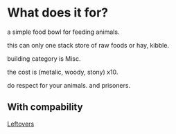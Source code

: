 # What does it for?

a simple food bowl for feeding animals.

this can only one stack store of raw foods or hay, kibble.

building category is Misc.

the cost is (metalic, woody, stony) x10.

do respect for your animals. and prisoners.



## With compability
[Leftovers](https://steamcommunity.com/sharedfiles/filedetails/?id=3042607045)